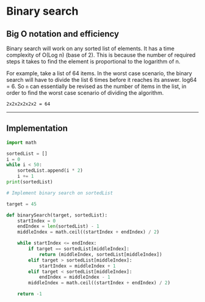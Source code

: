 # Binary search

## Big O notation and efficiency

Binary search will work on any sorted list of elements. It has a time complexity of O(Log n) (base of 2).
This is because the number of required steps it takes to find the element is proportional to the logarithm of n.

For example, take a list of 64 items. In the worst case scenario, the binary search will have to divide the list 6 times before it reaches its answer.
log64 = 6. So `n` can essentially be revised as the number of items in the list, in order to find the worst case scenario of dividing the algorithm.

`2x2x2x2x2x2 = 64`

---

## Implementation

```python
import math

sortedList = []
i = 0
while i < 50:
    sortedList.append(i * 2)
    i += 1
print(sortedList)

# Implement binary search on sortedList

target = 45

def binarySearch(target, sortedList):
    startIndex = 0
    endIndex = len(sortedList) - 1
    middleIndex = math.ceil((startIndex + endIndex) / 2)

    while startIndex <= endIndex:
        if target == sortedList[middleIndex]:
            return (middleIndex, sortedList[middleIndex])
        elif target > sortedList[middleIndex]:
            startIndex = middleIndex + 1
        elif target < sortedList[middleIndex]:
            endIndex = middleIndex - 1
        middleIndex = math.ceil((startIndex + endIndex) / 2)

    return -1
```
